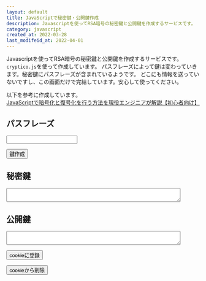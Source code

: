 ```yaml
---
layout: default
title: JavaScriptで秘密鍵・公開鍵作成
description: Javascriptを使ってRSA暗号の秘密鍵と公開鍵を作成するサービスです。
category: javascript
created_at: 2022-03-28
last_modifeid_at: 2022-04-01
---
```

<script src="https://cdn.jsdelivr.net/gh/mtaketani113/cryptico@1.0.1/cryptico.min.js"></script> 

<script type="text/JavaScript">
  
  $(function(){

    $("#rsaCreate").click(() => {
      // 秘密鍵を作成
      let passPhrase = $("#passPhrase").val();
      let privateKey = cryptico.generateRSAKey(passPhrase, 1024);

      $("#privateKey").text(JSON.stringify(privateKey));
      
      // 公開鍵を作成
      var publicKey = cryptico.publicKeyString(privateKey);

      $("#publicKey").text(publicKey);
    });

    $("#registCookie").click(() => {
      if(confirm("cookieに秘密鍵と公開鍵を登録します。よいですか？")){
        let m = 60*60*24*30;
        document.cookie = "_publickKey=" + $("#publicKey").text()
                            + "; path=/it/javascript/;max-age=" + m;
        document.cookie = "_privateKey=" + $("#privateKey").text()
                            + "; path=/it/javascript/;max-age=" + m;
      }
    });

    $("#deleteCookie").click(() => {
      if(confirm("cookieから削除します。よいですか？")){
        document.cookie = "_publickKey=;max-age=0";
        document.cookie = "_privateKey=";max-age=0";
      }
    });    
  });

</script>

Javascriptを使ってRSA暗号の秘密鍵と公開鍵を作成するサービスです。
`cryptico.js`を使って作成しています。
パスフレーズによって鍵は変わっていきます。秘密鍵にパスフレーズが含まれているようです。
どこにも情報を送っていないですし、この画面だけで完結しています。安心して使ってください。

以下を参考に作成しています。  
[JavaScriptで暗号化と復号化を行う方法を現役エンジニアが解説【初心者向け】](https://techacademy.jp/magazine/21244)

## パスフレーズ

<input type="text" id="passPhrase"/>

<button id="rsaCreate">鍵作成</button>

## 秘密鍵

<textarea readonly id="privateKey" style="width: 90%;"></textarea>

## 公開鍵

<textarea readonly id="publicKey" style="width: 90%;"></textarea>

<button id="registCookie">cookieに登録</button>

<button id="deleteCookie">cookieから削除</button>